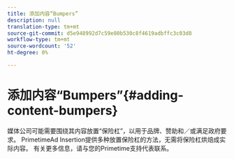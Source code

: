 ```yaml
---
title: 添加内容“Bumpers”
description: null
translation-type: tm+mt
source-git-commit: d5e948992d7c59e80b530c8f4619adbffc3c03d8
workflow-type: tm+mt
source-wordcount: '52'
ht-degree: 0%

---
```



# 添加内容“Bumpers”{#adding-content-bumpers}

媒体公司可能需要围绕其内容放置“保险杠”，以用于品牌、赞助和／或满足政府要求。 PrimetimeAd Insertion提供多种放置保险杠的方法，无需将保险杠烘焙成实际内容。 有关更多信息，请与您的Primetime支持代表联系。
